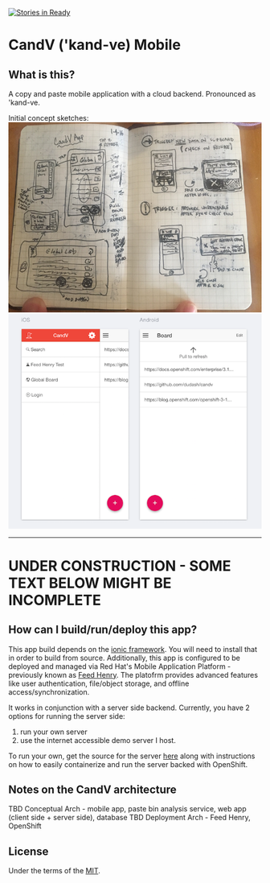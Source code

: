 [![Stories in Ready](https://badge.waffle.io/dudash/candv-ionic.png?label=ready&title=Ready)](https://waffle.io/dudash/candv-ionic)
# CandV ('kand-ve) Mobile
## What is this?
A copy and paste mobile application with a cloud backend. Pronounced as 'kand-ve.

Initial concept sketches:
![Screenshot CandV](./.design/initial_ui_sketch.JPG?raw=true)
![Screenshot CandV](./.screens/2016-04-10_1.png)

-------

# UNDER CONSTRUCTION - SOME TEXT BELOW MIGHT BE INCOMPLETE

## How can I build/run/deploy this app?
This app build depends on the [ionic framework][3].  You will need to install that in order to build from source.  Additionally, this app is configured to be deployed and managed via Red Hat's Mobile Application Platform - previously known as [Feed Henry][4].  The platofrm provides advanced features like user authentication, file/object storage, and offline access/synchronization.

It works in conjunction with a server side backend.  Currently, you have 2 options for running the server side:
   1. run your own server
   2. use the internet accessible demo server I host.  

To run your own, get the source for the server [here][2] along with instructions on how to easily containerize and run the server backed with OpenShift.


## Notes on the CandV architecture
TBD Conceptual Arch - mobile app, paste bin analysis service, web app (client side + server side), database
TBD Deployment Arch - Feed Henry, OpenShift


## License
Under the terms of the [MIT][1].

[1]: https://opensource.org/licenses/MIT
[2]: https://github.com/dudash/candv/
[3]: https://ionicframework.com
[4]: http://www.feedhenry.com/